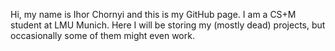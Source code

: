 Hi, my name is Ihor Chornyi and this is my GitHub page. I am a CS+M student at LMU Munich. 
Here I will be storing my (mostly dead) projects, but occasionally some of them might even work.
